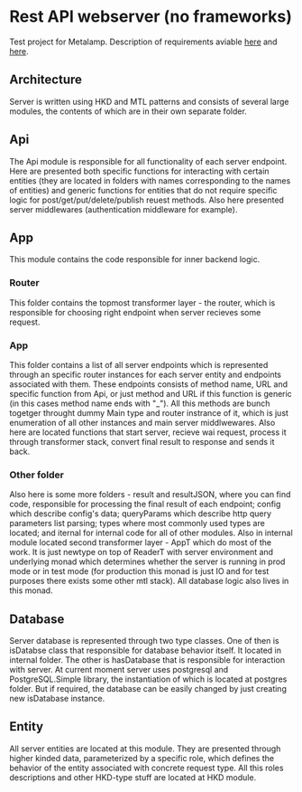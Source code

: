 # Rest API webserver (no frameworks)
Test project for Metalamp. Description of requirements aviable [here](https://coda.io/@metalamp/education/4-15) and [here](https://coda.io/@metalamp/education/5-16).


## Architecture
Server is written using HKD and MTL patterns and consists of several large modules, the contents of which are in their own separate folder.


## Api
The Api module is responsible for all functionality of each server endpoint. Here are presented both specific functions for interacting with certain entities (they are located in folders with names corresponding to the names of entities) and generic functions for entities that do not require specific logic for post/get/put/delete/publish reuest methods. Also here presented server middlewares (authentication middleware for example).


## App
This module contains the code responsible for inner backend logic. 

### Router
This folder contains the topmost transformer layer - the router, which is responsible for choosing right endpoint when server recieves some request.

### App
This folder contains a list of all server endpoints which is represented through an specific router instances for each server entity and endpoints associated with them. These endpoints consists of method name, URL and specific function from Api, or just method and URL if this function is generic (in this cases method name ends with "_"). All this methods are bunch togetger throught dummy Main type and router instrance of it, which is just enumeration of all other instances and main server middlwewares. Also here are located functions that start server, recieve wai request, process it through transformer stack, convert final result to response and sends it back.  

### Other folder
Also here is some more folders - result and resultJSON, where you can find code, responsible for processing the final result of each endpoint; config which describe config's data; queryParams which describe http query parameters list parsing; types where most commonly used types are located; and iternal for internal code for all of other modules.
Also in internal module located second transformer layer - AppT which do most of the work. It is just newtype on top of ReaderT with server environment and underlying monad which determines whether the server is running in prod mode or in test mode (for production this monad is just IO and for test purposes there exists some other mtl stack). All database logic also lives in this monad.

## Database
Server database is represented through two type classes. One of then is isDatabse class that responsible for database behavior itself. It located in internal folder. The other is hasDatabase that is responsible for interaction with server. At current moment server uses postgresql and PostgreSQL.Simple library, the instantiation of which is located at postgres folder. But if required, the database can be easily changed by just creating new isDatabase instance.

## Entity
All server entities are located at this module. They are presented through higher kinded data, parameterized by a specific role, which defines the behavior of the entity associated with concrete request type. All this roles descriptions and other HKD-type stuff are located at HKD module. 
